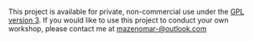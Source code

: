 This project is available for private, non-commercial use under the
[GPL version 3](http://www.gnu.org/licenses/gpl-3.0-standalone.html). If you
would like to use this project to conduct your own workshop, please contact me
at mazenomar-@outlook.com
